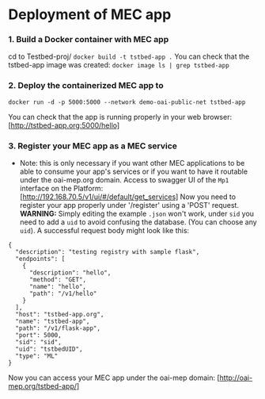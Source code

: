 # Deployment of MEC app
### 1. Build a Docker container with MEC app
cd to Testbed-proj/
```docker build -t tstbed-app .```
You can check that the tstbed-app image was created:
```docker image ls | grep tstbed-app```

### 2. Deploy the containerized MEC app to 
```shell
docker run -d -p 5000:5000 --network demo-oai-public-net tstbed-app
```
You can check that the app is running properly in your web browser: [http://tstbed-app.org:5000/hello]

### 3. Register your MEC app as a MEC service
* Note: this is only necessary if you want other MEC applications to be able to consume your app's services or if you want to have it routable under the oai-mep.org domain.
Access to swagger UI of the `Mp1` interface on the Platform: [http://192.168.70.5/v1/ui/#/default/get_services]
Now you need to register your app properly under '/register' using a 'POST' request.
**WARNING:** Simply editing the example `.json` won't work, under `sid` you need to add a `uid` to avoid confusing the database. (You can choose any `uid`).
A successful request body might look like this:
```shell
{
  "description": "testing registry with sample flask",
  "endpoints": [
    {
      "description": "hello",
      "method": "GET",
      "name": "hello",
      "path": "/v1/hello"
    }
  ],
  "host": "tstbed-app.org",
  "name": "tstbed-app",
  "path": "/v1/flask-app",
  "port": 5000,
  "sid": "sid",
  "uid": "tstbedUID",
  "type": "ML"
}
```

Now you can access your MEC app under the oai-mep domain: [http://oai-mep.org/tstbed-app/]
